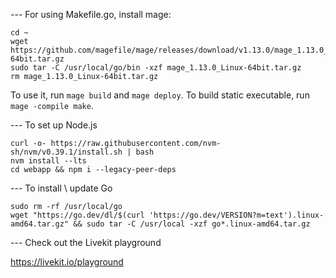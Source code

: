 --- For using Makefile.go, install mage:

```Shell
cd ~
wget https://github.com/magefile/mage/releases/download/v1.13.0/mage_1.13.0_Linux-64bit.tar.gz
sudo tar -C /usr/local/go/bin -xzf mage_1.13.0_Linux-64bit.tar.gz
rm mage_1.13.0_Linux-64bit.tar.gz
```

To use it, run `mage build` and `mage deploy`.
To build static executable, run `mage -compile make`.

--- To set up Node.js

```Shell
curl -o- https://raw.githubusercontent.com/nvm-sh/nvm/v0.39.1/install.sh | bash
nvm install --lts
cd webapp && npm i --legacy-peer-deps
```

--- To install \ update Go

```Shell
sudo rm -rf /usr/local/go
wget "https://go.dev/dl/$(curl 'https://go.dev/VERSION?m=text').linux-amd64.tar.gz" && sudo tar -C /usr/local -xzf go*.linux-amd64.tar.gz
```
--- Check out the Livekit playground

https://livekit.io/playground

